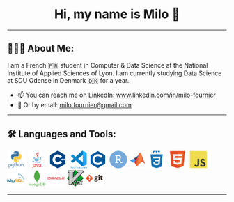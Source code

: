 <div id="header" align="center">
  <!-- <img src="https://media.giphy.com/media/qgQUggAC3Pfv687qPC/giphy.gif" width="400"/> -->
  <h1> Hi, my name is Milo 👋 </h1>
</div>

---

## 👨🏼‍💻 About Me:
I am a French 🇫🇷 student in Computer & Data Science at the National Institute of Applied Sciences of Lyon. I am currently studying Data Science at SDU Odense in Denmark 🇩🇰 for a year.
- 📫 You can reach me on LinkedIn: www.linkedin.com/in/milo-fournier
- 📧 Or by email: milo.fournier@gmail.com

---

## :hammer_and_wrench: Languages and Tools:
<div>
  <img src="https://github.com/devicons/devicon/blob/master/icons/python/python-original-wordmark.svg" title="python" alt="python" width="40" height="40"/>&nbsp;
  <img src="https://github.com/devicons/devicon/blob/master/icons/java/java-original-wordmark.svg" title="Java" alt="Java" width="40" height="40"/>&nbsp;
  <img src="https://github.com/devicons/devicon/blob/master/icons/cplusplus/cplusplus-plain.svg" title="C++" alt="C++" width="40" height="40"/>&nbsp;
  <img src="https://github.com/devicons/devicon/blob/master/icons/vscode/vscode-original-wordmark.svg" title="vscode" **alt="vscode" width="40" height="40"/>
  <img src="https://github.com/devicons/devicon/blob/master/icons/c/c-plain.svg" title="C" alt="C" width="40" height="40"/>&nbsp;  
  <img src="https://github.com/devicons/devicon/blob/master/icons/rstudio/rstudio-original.svg" title="rstudio" **alt="rstudio" width="40" height="40"/>
  <img src="https://github.com/devicons/devicon/blob/master/icons/matlab/matlab-original.svg" title="matlab" **alt="matlab" width="40" height="40"/>
  <img src="https://github.com/devicons/devicon/blob/master/icons/css3/css3-plain-wordmark.svg"  title="CSS3" alt="CSS" width="40" height="40"/>&nbsp;
  <img src="https://github.com/devicons/devicon/blob/master/icons/html5/html5-original.svg" title="HTML5" alt="HTML" width="40" height="40"/>&nbsp;
  <img src="https://github.com/devicons/devicon/blob/master/icons/javascript/javascript-original.svg" title="JavaScript" alt="JavaScript" width="40" height="40"/>&nbsp;
  <img src="https://github.com/devicons/devicon/blob/master/icons/mysql/mysql-original-wordmark.svg" title="MySQL"  alt="MySQL" width="40" height="40"/>&nbsp;
  <img src="https://github.com/devicons/devicon/blob/master/icons/mongodb/mongodb-plain-wordmark.svg" title="mongodb" **alt="mongodb" width="40" height="40"/>
  <img src="https://github.com/devicons/devicon/blob/master/icons/oracle/oracle-original.svg" title="oracle" **alt="oracle" width="40" height="40"/>
  <img src="https://github.com/devicons/devicon/blob/master/icons/vim/vim-original.svg" title="vim" **alt="vim" width="40" height="40"/>
  <img src="https://github.com/devicons/devicon/blob/master/icons/git/git-original-wordmark.svg" title="Git" **alt="Git" width="40" height="40"/>
</div>

---
<!--
### :fire: My Stats :
<div align="center">

  ![Milo Fournier's GitHub stats](https://github-readme-stats.vercel.app/api?username=MiloFournier&show_icons=true&theme=tokyonight)
  
  ![Top Langs](https://github-readme-stats.vercel.app/api/top-langs/?username=MiloFournier&layout=compact&langs_count=8)
</div>
-->




<!--
**MiloFournier/MiloFournier** is a ✨ _special_ ✨ repository because its `README.md` (this file) appears on your GitHub profile.

Here are some ideas to get you started:

- 🔭 I’m currently working on ...
- 🌱 I’m currently learning ...
- 👯 I’m looking to collaborate on ...
- 🤔 I’m looking for help with ...
- 💬 Ask me about ...
- 📫 How to reach me: ...
- 😄 Pronouns: ...
- ⚡ Fun fact: ...
-->
